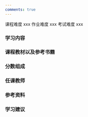 ```yaml
---
comments: true
---
```


<div class="labors">
<span class="labor CourseDifficulty">课程难度 xxx</span>
<span class="labor HwDifficulty">作业难度 xxx</span>
<span class="labor ExamDifficulty">考试难度 xxx</span>
</div>


### 学习内容





### 课程教材以及参考书籍





### 分数组成



### 任课教师



### 参考资料



### 学习建议



